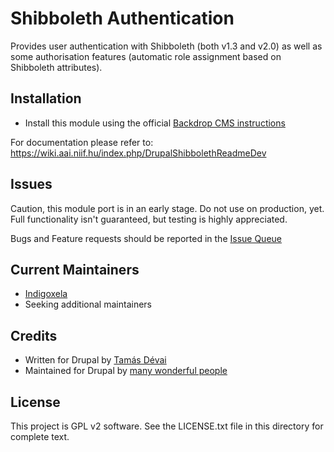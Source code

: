 # Shibboleth Authentication

Provides user authentication with Shibboleth (both v1.3 and v2.0) as well as
 some authorisation features (automatic role assignment based on Shibboleth
 attributes).

## Installation

- Install this module using the official 
  [Backdrop CMS instructions](https://docs.backdropcms.org/documentation/extend-with-modules)

For documentation please refer to: 
https://wiki.aai.niif.hu/index.php/DrupalShibbolethReadmeDev

## Issues

Caution, this module port is in an early stage. Do not use on production,
 yet. Full functionality isn't guaranteed, but testing is highly appreciated.

Bugs and Feature requests should be reported in the
 [Issue Queue](https://github.com/backdrop-contrib/shib_auth/issues)

## Current Maintainers

- [Indigoxela](https://github.com/indigoxela)
- Seeking additional maintainers

## Credits

- Written for Drupal by [Tamás Dévai](https://github.com/dorion)
- Maintained for Drupal by
 [many wonderful people](https://www.drupal.org/node/202617/committers)

## License

This project is GPL v2 software. See the LICENSE.txt file in this directory for complete text.
